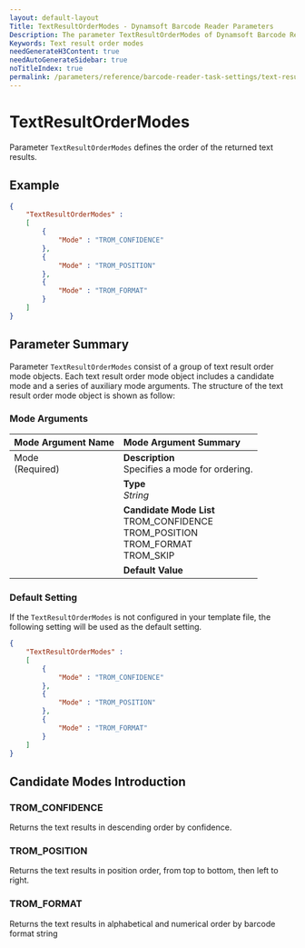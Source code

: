 ```yaml
---
layout: default-layout
Title: TextResultOrderModes - Dynamsoft Barcode Reader Parameters
Description: The parameter TextResultOrderModes of Dynamsoft Barcode Reader defines the order of the returned text results.
Keywords: Text result order modes
needGenerateH3Content: true
needAutoGenerateSidebar: true
noTitleIndex: true
permalink: /parameters/reference/barcode-reader-task-settings/text-result-order-modes.html
---
```


# TextResultOrderModes

Parameter `TextResultOrderModes` defines the order of the returned text results.

## Example

```json
{
    "TextResultOrderModes" :
    [
        {
            "Mode" : "TROM_CONFIDENCE"
        },
        {
            "Mode" : "TROM_POSITION"
        },
        {
            "Mode" : "TROM_FORMAT"
        }
    ]
}
```

## Parameter Summary

Parameter `TextResultOrderModes` consist of a group of text result order mode objects. Each text result order mode object includes a candidate mode and a series of auxiliary mode arguments. The structure of the text result order mode object is shown as follow:

### Mode Arguments

<table style = "text-align:left">
    <thead>
        <tr>
            <th nowrap="nowrap">Mode Argument Name</th>
            <th nowrap="nowrap">Mode Argument Summary</th>
        </tr>
    </thead>
    <tr>
        <td rowspan = "4" style="vertical-align:text-top">Mode<br>(Required)</td>
        <td><b>Description</b><br>Specifies a mode for ordering.
        </td>
    </tr>
    <tr>
        <td><b>Type</b><br><i>String</i>
        </td>
    </tr>
    <tr>
        <td><b>Candidate Mode List</b><br>TROM_CONFIDENCE
            <br>TROM_POSITION
            <br>TROM_FORMAT
            <br>TROM_SKIP
        </td>
    </tr>
    <tr>
        <td><b>Default Value</b><br>
        </td>
    </tr>
</table>

### Default Setting

If the `TextResultOrderModes` is not configured in your template file, the following setting will be used as the default setting.

```json
{
    "TextResultOrderModes" : 
    [
        {
            "Mode" : "TROM_CONFIDENCE"
        },
        {
            "Mode" : "TROM_POSITION"
        },
        {
            "Mode" : "TROM_FORMAT"
        }
    ]
}
```

## Candidate Modes Introduction

### TROM_CONFIDENCE

Returns the text results in descending order by confidence.

### TROM_POSITION

Returns the text results in position order, from top to bottom, then left to right.

### TROM_FORMAT

Returns the text results in alphabetical and numerical order by barcode format string

